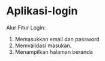 # Aplikasi-login

Alur Fitur Login:
1. Memasukkan email dan password
2. Memvalidasi masukan.
3. Menampilkan halaman beranda
